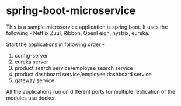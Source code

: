 # spring-boot-microservice

This is a sample microservice application is spring boot.
It uses the following - 
Netflix Zuul, Ribbon, OpenFeign, hystrix, eureka.

Start the applications in following order -
1. config-server
2. eureka server
3. product search service/employee search service
4. product dashboard service/employee dashboard service
5. gateway service

All the applications run on different ports for multiple replication of the modules use docker.
